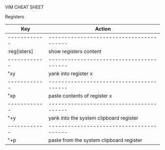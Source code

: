 VIM CHEAT SHEET

Registers

| Key          | Action                                   |
| ------------ | ---------------------------------------- |
| ------------ | ---------------------------------------- |
| :reg[isters] | show registers content                   |
| ------------ | ---------------------------------------- |
| "xy          | yank into register x                     |
| ------------ | ---------------------------------------- |
| "xp          | paste contents of register x             |
| ------------ | ---------------------------------------- |
| "+y          | yank into the system clipboard register  |
| ------------ | ---------------------------------------- |
| "+p          | paste from the system clipboard register |
